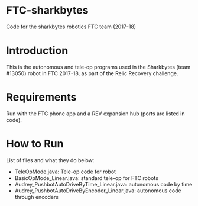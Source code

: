 # FTC-sharkbytes
Code for the sharkbytes robotics FTC team (2017-18)

# Introduction

This is the autonomous and tele-op programs used in the Sharkbytes (team #13050) robot in FTC 2017-18, as part of the Relic Recovery challenge.

# Requirements

Run with the FTC phone app and a REV expansion hub (ports are listed in code).

# How to Run
List of files and what they do below:

- TeleOpMode.java: Tele-op code for robot
- BasicOpMode_Linear.java: standard tele-op for FTC robots
- Audrey_PushbotAutoDriveByTime_Linear.java: autonomous code by time
- Audrey_PushbotAutoDriveByEncoder_Linear.java: autonomous code through encoders
